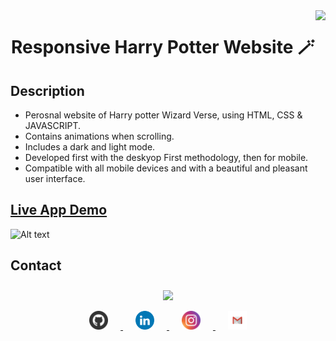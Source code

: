 <img src="https://github.com/Akshatjalan/HarrypotterWebsite-akshat/blob/master/assets/img/fac.png" height="250px" align="right"/>

<h1 align="center">Responsive Harry Potter Website 🪄 </h1>


## Description
- Perosnal website of Harry potter Wizard Verse, using HTML, CSS & JAVASCRIPT.
- Contains animations when scrolling.
- Includes a dark and light mode.
- Developed first with the deskyop First methodology, then for mobile.
- Compatible with all mobile devices and with a beautiful and pleasant user interface.

    
 ##   [Live App Demo](https://akshatjalan.github.io/HarrypotterWebsite-akshat/)
 
 
 ![Alt text](https://github.com/Akshatjalan/HarrypotterWebsite-akshat/blob/master/assets/img/website.png?raw=true "Main Page")

## Contact 

 <h3 align="center">
  <img src="https://github.com/Akshatjalan/HarrypotterWebsite-akshat/blob/master/assets/img/signature.png" height="100px" align="center"/>
</h3>
  <p align="center"> 

  <a href="https://github.com/Akshatjalan">
    <img src="https://github.com/Akshatjalan/akshat/blob/master/Color/Github.svg" width="30" height="30" hspace="20">
  </a>

  <a href="https://www.linkedin.com/in/akshat-jalan/">
    <img src="https://github.com/Akshatjalan/akshat/blob/master/Color/LinkedIN.svg" width="30" height="30" hspace="20">
  </a>

  <a href="https://www.instagram.com/akshatxjalan/">
    <img src="https://github.com/Akshatjalan/akshat/blob/master/Color/Instagram.svg" width="30" height="30" hspace="20">
  </a>
    <a href="mailto:jalanakshat2@gmail.com">
    <img src="https://github.com/Akshatjalan/akshat/blob/master/Color/Gmail.svg"  width="30" height="30" hspace="20">
  </a>

</p>
